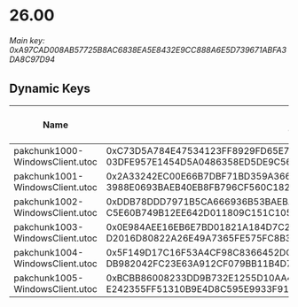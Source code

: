 # 26.00

###### Main key: 0xA97CAD008AB57725B8AC6838EA5E8432E9CC888A6E5D739671ABFA3DA8C97D94

## Dynamic Keys

| Name                              | Key</br>GUID                                                                                            | High Res Textures |
|-----------------------------------|---------------------------------------------------------------------------------------------------------|-------------------|
| pakchunk1000-WindowsClient.utoc   | 0xC73D5A784E47534123FF8929FD65E7B1984B061EFECFE696573D06D713AB4C1F</br>03DFE957E1454D5A0486358ED5DE9C56 | ❌                 |
| pakchunk1001-WindowsClient.utoc   | 0x2A33242EC00E66B7DBF71BD359A366AAA71E250CF9452209C02FB599DF6432CD</br>3988E0693BAEB40EB8FB796CF560C182 | ✔️                 |
| pakchunk1002-WindowsClient.utoc   | 0xDDB78DDD7971B5CA666936B53BAEBAF5498067B1C7B3C5053B35104803925AFE</br>C5E60B749B12EE642D011809C151C105 | ❌                 |
| pakchunk1003-WindowsClient.utoc   | 0x0E984AEE16EB6E7BD01821A184D7C2A5EF9B0CF979AB5C350EC683E0EBC980E7</br>D2016D80822A26E49A7365FE575FC8B3 | ❌                 |
| pakchunk1004-WindowsClient.utoc   | 0x5F149D17C16F53A4CF98C8366452DCC4F5C5CA89B7B3921C0E9485CFCADC75F4</br>DB982042FC23E63A912CF079BB11B4D7 | ❌                 |
| pakchunk1005-WindowsClient.utoc   | 0xBCBB86008233DD9B732E1255D10AA46B756E85267B9C1FD4451302A1244AADB3</br>E242355FF51310B9E4D8C595E9933F91 | ✔️                 |
